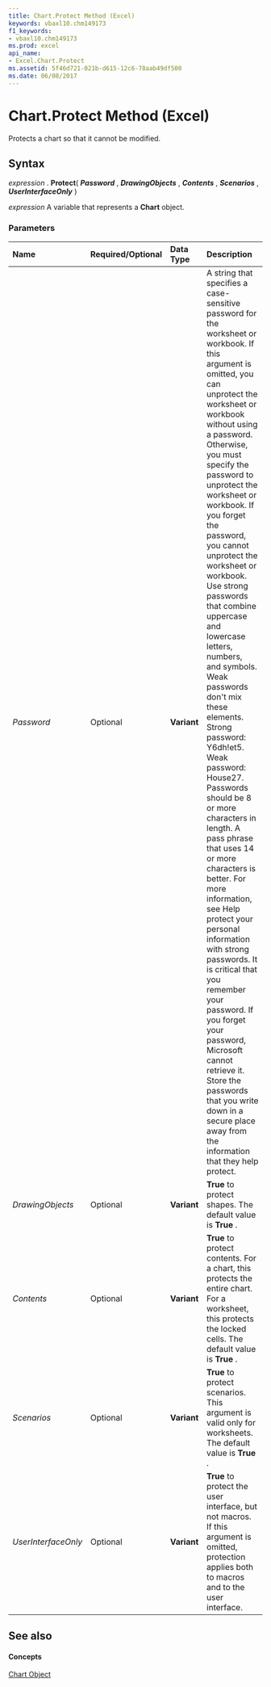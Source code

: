 ```yaml
---
title: Chart.Protect Method (Excel)
keywords: vbaxl10.chm149173
f1_keywords:
- vbaxl10.chm149173
ms.prod: excel
api_name:
- Excel.Chart.Protect
ms.assetid: 5f46d721-021b-d615-12c6-78aab49df500
ms.date: 06/08/2017
---
```



# Chart.Protect Method (Excel)

Protects a chart so that it cannot be modified.


## Syntax

 _expression_ . **Protect**( **_Password_** , **_DrawingObjects_** , **_Contents_** , **_Scenarios_** , **_UserInterfaceOnly_** )

 _expression_ A variable that represents a **Chart** object.


### Parameters



|**Name**|**Required/Optional**|**Data Type**|**Description**|
|:-----|:-----|:-----|:-----|
| _Password_|Optional| **Variant**|A string that specifies a case-sensitive password for the worksheet or workbook. If this argument is omitted, you can unprotect the worksheet or workbook without using a password. Otherwise, you must specify the password to unprotect the worksheet or workbook. If you forget the password, you cannot unprotect the worksheet or workbook. Use strong passwords that combine uppercase and lowercase letters, numbers, and symbols. Weak passwords don't mix these elements. Strong password: Y6dh!et5. Weak password: House27. Passwords should be 8 or more characters in length. A pass phrase that uses 14 or more characters is better. For more information, see Help protect your personal information with strong passwords. It is critical that you remember your password. If you forget your password, Microsoft cannot retrieve it. Store the passwords that you write down in a secure place away from the information that they help protect. |
| _DrawingObjects_|Optional| **Variant**| **True** to protect shapes. The default value is **True** .|
| _Contents_|Optional| **Variant**| **True** to protect contents. For a chart, this protects the entire chart. For a worksheet, this protects the locked cells. The default value is **True** .|
| _Scenarios_|Optional| **Variant**| **True** to protect scenarios. This argument is valid only for worksheets. The default value is **True** .|
| _UserInterfaceOnly_|Optional| **Variant**| **True** to protect the user interface, but not macros. If this argument is omitted, protection applies both to macros and to the user interface.|

## See also


#### Concepts


[Chart Object](Excel.Chart(object).md)

